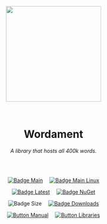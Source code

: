 
<div align = center>

<br>
<br>
    
<img
  src = 'https://cdn.jsdelivr.net/gh/Aptivi/Wordament@main/Wordament/OfficialAppIcon-Wordament-512.png'
  width = 256
  align = center
/>

<br>

# Wordament
    
*A library that hosts all 400k words.*

<br>
<br>

[![Badge Main]][Main]   
[![Badge Main Linux]][Main Linux]

[![Badge Latest]][Latest]   
[![Badge NuGet]][NuGet]

![Badge Size]   
[![Badge Downloads]][Releases]

[![Button Manual]][Manual]   
[![Button Libraries]][Libraries]

</div>
    
<br>

</div>


<!----------------------------------------------------------------------------->

[Releases]: https://github.com/Aptivi/Wordament/releases
[Latest]: https://github.com/Aptivi/Wordament/releases/latest
[NuGet]: https://www.nuget.org/packages/Wordament/

[Main]: https://github.com/Aptivi/Wordament/actions/workflows/build-win.yml
[Main Linux]: https://github.com/Aptivi/Wordament/actions/workflows/build-linux.yml

[Libraries]: https://aptivi.gitbook.io/wordament-manual/project-dependencies
[Manual]: https://aptivi.gitbook.io/wordament-manual/

<!----------------------------------[ Badges ]--------------------------------->

[Badge Downloads]: https://img.shields.io/github/downloads/Aptivi/Wordament/total?color=217346&label=Downloads&style=for-the-badge&logoColor=white&logo=DocuSign&labelColor=2d9d5f
[Badge Latest]: https://img.shields.io/github/v/release/Aptivi/Wordament?color=212121&include_prereleases&label=github&style=for-the-badge&logoColor=white&logo=AzureArtifacts&labelColor=303030
[Badge NuGet]: https://img.shields.io/nuget/vpre/Wordament?color=012f52&style=for-the-badge&logoColor=white&logo=NuGet&labelColor=004880
[Badge Size]: https://img.shields.io/github/repo-size/Aptivi/Wordament?color=bb4a28&label=size&logoColor=white&style=for-the-badge&logo=GoogleAnalytics&labelColor=E85C33

[Badge Main]: https://github.com/Aptivi/Wordament/actions/workflows/build-win.yml/badge.svg
[Badge Main Linux]: https://github.com/Aptivi/Wordament/actions/workflows/build-linux.yml/badge.svg


<!---------------------------------[ Buttons ]--------------------------------->

[Button Libraries]: https://img.shields.io/badge/Libraries-EA8220?style=for-the-badge&logoColor=white&logo=AzureArtifacts
[Button Manual]: https://img.shields.io/badge/Docs-blueviolet?style=for-the-badge&logoColor=white&logo=GitBook
